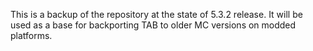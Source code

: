 This is a backup of the repository at the state of 5.3.2 release. It will be used as a base for backporting TAB to older MC versions on modded platforms.